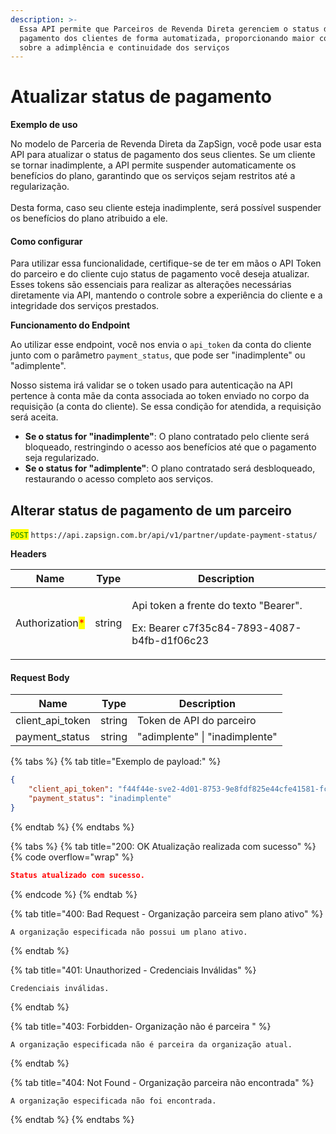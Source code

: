 ```yaml
---
description: >-
  Essa API permite que Parceiros de Revenda Direta gerenciem o status de
  pagamento dos clientes de forma automatizada, proporcionando maior controle
  sobre a adimplência e continuidade dos serviços
---
```


# Atualizar status de pagamento

**Exemplo de uso**

No modelo de Parceria de Revenda Direta da ZapSign, você pode usar esta API para atualizar o status de pagamento dos seus clientes. Se um cliente se tornar inadimplente, a API permite suspender automaticamente os benefícios do plano, garantindo que os serviços sejam restritos até a regularização.\
\
Desta forma, caso seu cliente esteja inadimplente, será possível suspender os benefícios do plano atribuido a ele.

#### Como configurar

Para utilizar essa funcionalidade, certifique-se de ter em mãos o API Token do parceiro e do cliente cujo status de pagamento você deseja atualizar. Esses tokens são essenciais para realizar as alterações necessárias diretamente via API, mantendo o controle sobre a experiência do cliente e a integridade dos serviços prestados.

**Funcionamento do Endpoint**

Ao utilizar esse endpoint, você nos envia o `api_token` da conta do cliente junto com o parâmetro `payment_status`, que pode ser "inadimplente" ou "adimplente".

Nosso sistema irá validar se o token usado para autenticação na API pertence à conta mãe da conta associada ao token enviado no corpo da requisição (a conta do cliente). Se essa condição for atendida, a requisição será aceita.

* **Se o status for "inadimplente"**: O plano contratado pelo cliente será bloqueado, restringindo o acesso aos benefícios até que o pagamento seja regularizado.
* **Se o status for "adimplente"**: O plano contratado será desbloqueado, restaurando o acesso completo aos serviços.

## Alterar status de pagamento de um parceiro

<mark style="color:green;">`POST`</mark> `https://api.zapsign.com.br/api/v1/partner/update-payment-status/`

**Headers**

| Name                                            | Type   | Description                                                                                     |
| ----------------------------------------------- | ------ | ----------------------------------------------------------------------------------------------- |
| Authorization<mark style="color:red;">\*</mark> | string | <p>Api token a frente do texto "Bearer". </p><p>Ex: Bearer c7f35c84-7893-4087-b4fb-d1f06c23</p> |

#### Request Body

| Name               | Type   | Description                     |
| ------------------ | ------ | ------------------------------- |
| client\_api\_token | string | Token de API do parceiro        |
| payment\_status    | string | "adimplente" \| "inadimplente"  |

{% tabs %}
{% tab title="Exemplo de payload:" %}
```json
{
    "client_api_token": "f44f44e-sve2-4d01-8753-9e8fdf825e44cfe41581-fc98-4f81-8f0f-b8a184046421",
    "payment_status": "inadimplente"
}
```
{% endtab %}
{% endtabs %}

{% tabs %}
{% tab title="200: OK Atualização realizada com sucesso" %}
{% code overflow="wrap" %}
```json
Status atualizado com sucesso.
```
{% endcode %}
{% endtab %}

{% tab title="400: Bad Request - Organização parceira sem plano ativo" %}
```
A organização especificada não possui um plano ativo.
```
{% endtab %}

{% tab title="401: Unauthorized - Credenciais Inválidas" %}
```
Credenciais inválidas.
```
{% endtab %}

{% tab title="403: Forbidden- Organização não é parceira " %}
```
A organização especificada não é parceira da organização atual.
```
{% endtab %}

{% tab title="404: Not Found - Organização parceira não encontrada" %}
```
A organização especificada não foi encontrada.
```
{% endtab %}
{% endtabs %}
